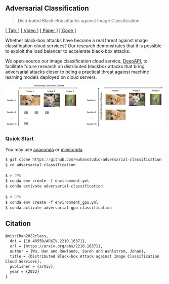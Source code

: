 ## Adversarial Classification

> Distributed Black-Box attacks against Image Classification.

[[ Talk ]](https://distributed.wuhanstudio.uk) [[ Video ]](https://youtu.be/3OTjkBSGhRw) [[ Paper ]](https://arxiv.org/abs/2210.16371) [[ Code ]](https://github.com/wuhanstudio/adversarial-classification)

Whether black-box attacks have become a real threat against image classification cloud services? Our research demonstrates that it is possible to exploit the load balancer to accelerate black-box attacks.

We open-source our image classification cloud service, [DeepAPI](https://github.com/wuhanstudio/deepapi), to facilitate future research on distributed blackbox attacks that bring adversarial attacks closer to being a practical threat against machine learning models deployed on cloud servers.

![](docs/distribution.jpg)


### Quick Start

You may use [anaconda](https://www.continuum.io/downloads) or [miniconda](https://conda.io/miniconda.html). 

```python
$ git clone https://github.com/wuhanstudio/adversarial-classification
$ cd adversarial-classification

$ # CPU
$ conda env create -f environment.yml
$ conda activate adversarial-classification

$ # GPU
$ conda env create -f environment_gpu.yml
$ conda activate adversarial-gpu-classification
```

## Citation

```
@misc{han2022class,
  doi = {10.48550/ARXIV.2210.16371},
  url = {https://arxiv.org/abs/2210.16371},
  author = {Wu, Han and Rowlands, Sareh and Wahlstrom, Johan},
  title = {Distributed Black-box Attack against Image Classification Cloud Services},
  publisher = {arXiv},
  year = {2022}
}
```
